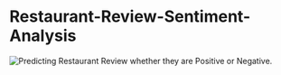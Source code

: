 # Restaurant-Review-Sentiment-Analysis
![Predicting Restaurant Review whether they are Positive or Negative.](https://github.com/manthanpatel98/Restaurant-Review-Sentiment-Analysis/blob/master/README-Resources/Restaurant-Review1.gif)
